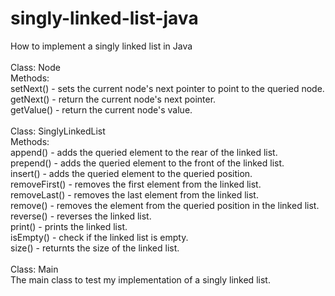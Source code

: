 # singly-linked-list-java
How to implement a singly linked list in Java\
\
Class: Node\
  Methods:\
    setNext() - sets the current node's next pointer to point to the queried node.\
    getNext() - return the current node's next pointer.\
    getValue() - return the current node's value.\
  \
Class: SinglyLinkedList\
  Methods:\
    append() - adds the queried element to the rear of the linked list.\
    prepend() - adds the queried element to the front of the linked list.\
    insert() - adds the queried element to the queried position.\
    removeFirst() - removes the first element from the linked list.\
    removeLast() - removes the last element from the linked list.\
    remove() - removes the element from the queried position in the linked list.\
    reverse() - reverses the linked list.\
    print() - prints the linked list.\
    isEmpty() - check if the linked list is empty.\
    size() - returnts the size of the linked list.\
    \
Class: Main\
  The main class to test my implementation of a singly linked list.
